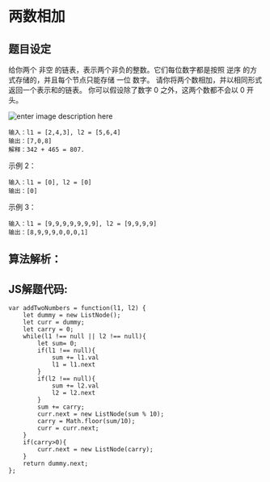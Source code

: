 # 两数相加

## 题目设定
给你两个 非空 的链表，表示两个非负的整数。它们每位数字都是按照 逆序 的方式存储的，并且每个节点只能存储 一位 数字。
请你将两个数相加，并以相同形式返回一个表示和的链表。
你可以假设除了数字 0 之外，这两个数都不会以 0 开头。

![enter image description here](https://assets.leetcode-cn.com/aliyun-lc-upload/uploads/2021/01/02/addtwonumber1.jpg)

```
输入：l1 = [2,4,3], l2 = [5,6,4]
输出：[7,0,8]
解释：342 + 465 = 807.
```

示例 2：

```
输入：l1 = [0], l2 = [0]
输出：[0]
```

示例 3：

```
输入：l1 = [9,9,9,9,9,9,9], l2 = [9,9,9,9]
输出：[8,9,9,9,0,0,0,1]
```


## 算法解析：


## JS解题代码:

```
var addTwoNumbers = function(l1, l2) {
    let dummy = new ListNode();
    let curr = dummy;
    let carry = 0;
    while(l1 !== null || l2 !== null){
        let sum= 0; 
        if(l1 !== null){
            sum += l1.val
            l1 = l1.next
        }
        if(l2 !== null){
            sum += l2.val
            l2 = l2.next
        }
        sum += carry;
        curr.next = new ListNode(sum % 10);
        carry = Math.floor(sum/10);
        curr = curr.next;
    }
    if(carry>0){
        curr.next = new ListNode(carry);
    }
    return dummy.next;
};
```
